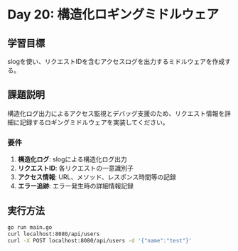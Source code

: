 # Day 20: 構造化ロギングミドルウェア

## 学習目標
slogを使い、リクエストIDを含むアクセスログを出力するミドルウェアを作成する。

## 課題説明
構造化ログ出力によるアクセス監視とデバッグ支援のため、リクエスト情報を詳細に記録するロギングミドルウェアを実装してください。

### 要件
1. **構造化ログ**: slogによる構造化ログ出力
2. **リクエストID**: 各リクエストの一意識別子
3. **アクセス情報**: URL、メソッド、レスポンス時間等の記録
4. **エラー追跡**: エラー発生時の詳細情報記録

## 実行方法
```bash
go run main.go
curl localhost:8080/api/users
curl -X POST localhost:8080/api/users -d '{"name":"test"}'
```
